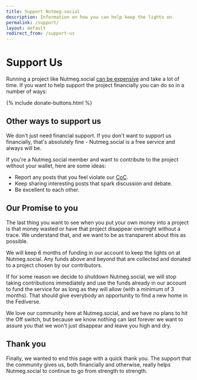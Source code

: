 ```yaml
---
title: Support Nutmeg.social
description: Information on how you can help keep the lights on.
permalink: /support/
layout: default
redirect_from: /support-us
---
```

# Support Us

Running a project like Nutmeg.social [can be expensive](/finances/#current-funding) and take a lot of time. If you want to help support the project financially you can do so in a number of ways:

{% include donate-buttons.html %}

## Other ways to support us

We don't just need financial support. If you don't want to support us financially, that's absolutely fine - Nutmeg.social is a free service and always will be.

If you're a Nutmeg.social member and want to contribute to the project without your wallet, here are some ideas:

*   Report any posts that you feel violate our [CoC](/coc/).
*   Keep sharing interesting posts that spark discussion and debate.
*   Be excellent to each other.

## Our Promise to you

The last thing you want to see when you put your own money into a project is that money wasted or have that project disappear overnight without a trace. We understand that, and we want to be as transparent about this as possible.

We will keep 6 months of funding in our account to keep the lights on at Nutmeg.social. Any funds above and beyond that are collected and donated to a project chosen by our contributors.

If for some reason we decide to shutdown Nutmeg.social, we will stop taking contributions immediately and use the funds already in our account to fund the service for as long as they will allow (with a minimum of 3 months). That should give everybody an opportunity to find a new home in the Fediverse.

We love our community here at Nutmeg.social, and we have no plans to hit the Off switch, but because we know nothing can last forever we want to assure you that we won't just disappear and leave you high and dry.

## Thank you

Finally, we wanted to end this page with a quick thank you. The support that the community gives us, both financially and otherwise, really helps Nutmeg.social to continue to go from strength to strength.
